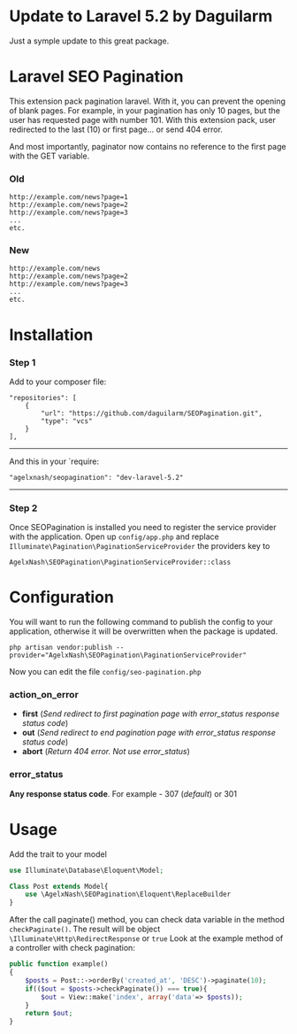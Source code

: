 Update to Laravel 5.2 by Daguilarm
====================

Just a symple update to this great package.

Laravel SEO Pagination
====================
This extension pack pagination laravel. With it, you can prevent the opening of blank pages.
For example, in your pagination has only 10 pages, but the user has requested page with number 101. With this extension pack, user redirected to the last (10) or first page... or send 404 error.

And most importantly, paginator now contains no reference to the first page with the GET variable.
### Old
```
http://example.com/news?page=1
http://example.com/news?page=2
http://example.com/news?page=3
...
etc.
```
### New
```
http://example.com/news
http://example.com/news?page=2
http://example.com/news?page=3
...
etc.
```

Installation
============
### Step 1

Add to your composer file:

```
"repositories": [
    {
        "url": "https://github.com/daguilarm/SEOPagination.git",
        "type": "vcs"
    }
],
```
-------------

And this in your `require:

```
"agelxnash/seopagination": "dev-laravel-5.2"
```
-------------
### Step 2
Once SEOPagination is installed you need to register the service provider with the application. Open up `config/app.php` and replace `Illuminate\Pagination\PaginationServiceProvider` the providers key to 
```
AgelxNash\SEOPagination\PaginationServiceProvider::class
```


Configuration
=============
You will want to run the following command to publish the config to your application, otherwise it will be overwritten when the package is updated.
```shell
php artisan vendor:publish --provider="AgelxNash\SEOPagination\PaginationServiceProvider"
```

Now you can edit the file `config/seo-pagination.php`
### action_on_error
* **first** (*Send redirect to first pagination page with error_status response status code*)
* **out** (*Send redirect to end pagination page with error_status response status code*)
* **abort** (*Return 404 error. Not use error_status*)

### error_status
**Any response status code**. For example - 307 (*default*) or 301

Usage
======
Add the trait to your model
```php
use Illuminate\Database\Eloquent\Model;

Class Post extends Model{
	use \AgelxNash\SEOPagination\Eloquent\ReplaceBuilder
}
```
After the call paginate() method, you can check data variable in the method `checkPaginate()`. The result will be object `\Illuminate\Http\RedirectResponse` or `true`
Look at the example method of a controller with check pagination:
```php
public function example()
{
	$posts = Post::->orderBy('created_at', 'DESC')->paginate(10);
	if(($out = $posts->checkPaginate()) === true){
		$out = View::make('index', array('data'=> $posts));
	}
	return $out;
}
```